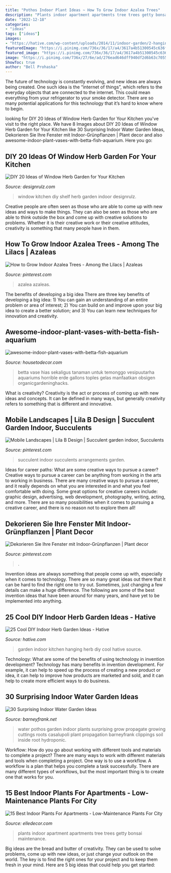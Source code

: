 ```yaml
---
title: "Pothos Indoor Plant Ideas ~ How To Grow Indoor Azalea Trees"
description: "Plants indoor apartment apartments tree trees getty bonsai maintenance"
date: "2022-12-18"
categories:
- "ideas"
tags: ["ideas"]
images:
- "https://hative.com/wp-content/uploads/2014/11/indoor-garden/2-hanging-kitchen-garden.jpg"
featuredImage: "https://i.pinimg.com/736x/36/17/a4/3617a4b51300545c636f96801504fa21.jpg"
featured_image: "https://i.pinimg.com/736x/36/17/a4/3617a4b51300545c636f96801504fa21.jpg"
image: "https://i.pinimg.com/736x/27/6e/ad/276ead646dff940df2d6b63c70559f14--indoor-succulents-succulent-arrangements.jpg"
ShowToc: true
author: "Bell Prohaska"
---
```



The future of technology is constantly evolving, and new ideas are always being created. One such idea is the “internet of things”, which refers to the everyday objects that are connected to the internet. This could mean everything from your refrigerator to your smoke detector. There are so many potential applications for this technology that it’s hard to know where to begin.

	

		
looking for DIY 20 Ideas of Window Herb Garden for Your Kitchen you've visit to the right place. We have 8 Images about DIY 20 Ideas of Window Herb Garden for Your Kitchen like 30 Surprising Indoor Water Garden Ideas, Dekorieren Sie Ihre Fenster mit Indoor-Grünpflanzen | Plant decor and also awesome-indoor-plant-vases-with-betta-fish-aquarium. Here you go:
		
    
## DIY 20 Ideas Of Window Herb Garden For Your Kitchen

<img loading=lazy src="http://cdn.designrulz.com/wp-content/uploads/2015/03/shelf-window_designrulz-2.jpg" onerror="this.onerror=null;this.src='https://tse1.mm.bing.net/th?id=OIP.uzyXHeEtdR4o-V8RtBZr0AHaLH&amp;pid=15.1';" alt="DIY 20 Ideas of Window Herb Garden for Your Kitchen">

_Source: designrulz.com_

>window kitchen diy shelf herb garden indoor designrulz. 

	

Creative people are often seen as those who are able to come up with new ideas and ways to make things. They can also be seen as those who are able to think outside the box and come up with creative solutions to problems. Whether it is their creative work or their creative attitudes, creativity is something that many people have in them.

    
## How To Grow Indoor Azalea Trees - Among The Lilacs | Azaleas

<img loading=lazy src="https://i.pinimg.com/736x/72/0a/b0/720ab0bd268f3585630ec2540526d29e.jpg" onerror="this.onerror=null;this.src='https://tse2.mm.bing.net/th?id=OIP.ds8vMUTx6RtkajihgJkP4AHaLH&amp;pid=15.1';" alt="How to Grow Indoor Azalea Trees - Among the Lilacs | Azaleas">

_Source: pinterest.com_

>azalea azaleas. 

	

The benefits of developing a big idea
There are three key benefits of developing a big idea: 1) You can gain an understanding of an entire problem or area of interest; 2) You can build on and improve upon your big idea to create a better solution; and 3) You can learn new techniques for innovation and creativity.

    
## Awesome-indoor-plant-vases-with-betta-fish-aquarium

<img loading=lazy src="https://housetodecor.com/wp-content/uploads/2021/01/awesome-indoor-plant-vases-with-betta-fish-aquarium.jpg" onerror="this.onerror=null;this.src='https://tse1.mm.bing.net/th?id=OIP.sk1nGtP52cqonuTzo0fD0AHaNK&amp;pid=15.1';" alt="awesome-indoor-plant-vases-with-betta-fish-aquarium">

_Source: housetodecor.com_

>betta vase hias sekaligus tanaman untuk temonggo vesipuutarha aquariums horrible erde gallons toples gelas manfaatkan obsigen organicgardeninghacks. 

	

What is creativity?
Creativity is the act or process of coming up with new ideas and concepts. It can be defined in many ways, but generally creativity refers to something that is different and innovative.

    
## Mobile Landscapes | Lila B Design | Succulent Garden Indoor, Succulents

<img loading=lazy src="https://i.pinimg.com/736x/27/6e/ad/276ead646dff940df2d6b63c70559f14--indoor-succulents-succulent-arrangements.jpg" onerror="this.onerror=null;this.src='https://tse2.mm.bing.net/th?id=OIP.aGEI5JQ8ssGUl380i886OgHaJ3&amp;pid=15.1';" alt="Mobile Landscapes | Lila B Design | Succulent garden indoor, Succulents">

_Source: pinterest.com_

>succulent indoor succulents arrangements garden. 

	

Ideas for career paths: What are some creative ways to pursue a career?
Creative ways to pursue a career can be anything from working in the arts to working in business. There are many creative ways to pursue a career, and it really depends on what you are interested in and what you feel comfortable with doing. Some great options for creative careers include: graphic design, advertising, web development, photography, writing, acting, and more. There are so many possibilities when it comes to pursuing a creative career, and there is no reason not to explore them all!

    
## Dekorieren Sie Ihre Fenster Mit Indoor-Grünpflanzen | Plant Decor

<img loading=lazy src="https://i.pinimg.com/736x/36/17/a4/3617a4b51300545c636f96801504fa21.jpg" onerror="this.onerror=null;this.src='https://tse2.mm.bing.net/th?id=OIP.x3LI3ttNovWn4l30OiD3ywHaLH&amp;pid=15.1';" alt="Dekorieren Sie Ihre Fenster mit Indoor-Grünpflanzen | Plant decor">

_Source: pinterest.com_

>. 

	

Invention ideas are always something that people come up with, especially when it comes to technology. There are so many great ideas out there that it can be hard to find the right one to try out. Sometimes, just changing a few details can make a huge difference. The following are some of the best invention ideas that have been around for many years, and have yet to be implemented into anything.

    
## 25 Cool DIY Indoor Herb Garden Ideas - Hative

<img loading=lazy src="https://hative.com/wp-content/uploads/2014/11/indoor-garden/2-hanging-kitchen-garden.jpg" onerror="this.onerror=null;this.src='https://tse4.mm.bing.net/th?id=OIP.jrCYtoPuTKVTvYAgLoIyuQHaKF&amp;pid=15.1';" alt="25 Cool DIY Indoor Herb Garden Ideas - Hative">

_Source: hative.com_

>garden indoor kitchen hanging herb diy cool hative source. 

	

Technology: What are some of the benefits of using technology in invention development?
Technology has many benefits in invention development. For example, it can help to speed up the process of creating a new product or idea, it can help to improve how products are marketed and sold, and it can help to create more efficient ways to do business.

    
## 30 Surprising Indoor Water Garden Ideas

<img loading=lazy src="http://www.barneyfrank.net/wp-content/uploads/2016/04/Surprising-Indoor-Water-Garden-Ideas-1-1.jpg" onerror="this.onerror=null;this.src='https://tse1.mm.bing.net/th?id=OIP.BSFuYq1d35V9NUkt7cuasgHaJ4&amp;pid=15.1';" alt="30 Surprising Indoor Water Garden Ideas">

_Source: barneyfrank.net_

>water pothos garden indoor plants surprising grow propagate growing cuttings roots casalupoli plant propagation barneyfrank clippings soil inside root hydroponic. 

	

Workflow: How do you go about working with different tools and materials to complete a project?
There are many ways to work with different materials and tools when completing a project. One way is to use a workflow. A workflow is a plan that helps you complete a task successfully. There are many different types of workflows, but the most important thing is to create one that works for you.

    
## 15 Best Indoor Plants For Apartments - Low-Maintenance Plants For City

<img loading=lazy src="https://hips.hearstapps.com/hmg-prod.s3.amazonaws.com/images/gettyimages-545650423-1534788300.jpg?crop=1xw:1xh;center,top&amp;resize=480:*" onerror="this.onerror=null;this.src='https://tse1.mm.bing.net/th?id=OIP.XcDduwC1VuVER0aau_mOXwHaLZ&amp;pid=15.1';" alt="15 Best Indoor Plants For Apartments - Low-Maintenance Plants For City">

_Source: elledecor.com_

>plants indoor apartment apartments tree trees getty bonsai maintenance. 

	

Big ideas are the bread and butter of creativity. They can be used to solve problems, come up with new ideas, or just change your outlook on the world. The key is to find the right ones for your project and to keep them fresh in your mind. Here are 5 big ideas that could help you get started: 


